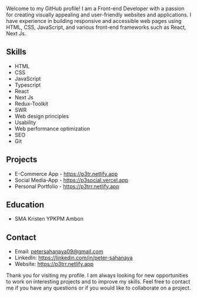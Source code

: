 Welcome to my GitHub profile! I am a Front-end Developer with a passion for creating visually appealing and user-friendly websites and applications. I have experience in building responsive and accessible web pages using HTML, CSS, JavaScript, and various front-end frameworks such as React, Next Js.

## Skills
- HTML
- CSS
- JavaScript
- Typescript
- React
- Next Js
- Redux-Toolkit
- SWR
- Web design principles
- Usability
- Web performance optimization
- SEO
- Git

## Projects
- E-Commerce App - https://p3tr.netlify.app
- Social Media-App - https://p3social.vercel.app
- Personal Portfolio - https://p3trr.netlify.app

## Education
- SMA Kristen YPKPM Ambon

## Contact
- Email: petersahanaya09@gmail.com
- LinkedIn: https://linkedin.com/in/peter-sahanaya
- Website: https://p3trr.netlify.app

Thank you for visiting my profile. I am always looking for new opportunities to work on interesting projects and to improve my skills. Feel free to contact me if you have any questions or if you would like to collaborate on a project.
